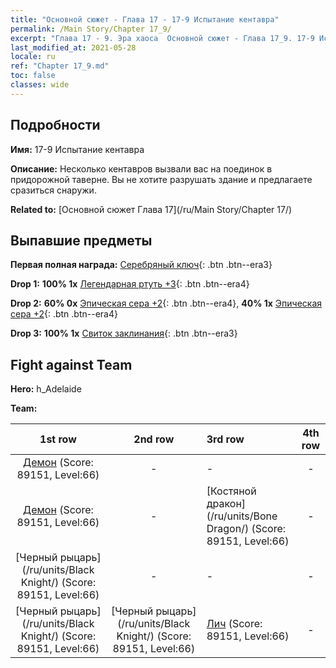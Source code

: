 ```yaml
---
title: "Основной сюжет - Глава 17 - 17-9 Испытание кентавра"
permalink: /Main Story/Chapter 17_9/
excerpt: "Глава 17 - 9. Эра хаоса  Основной сюжет - Глава 17_9. 17-9 Испытание кентавра"
last_modified_at: 2021-05-28
locale: ru
ref: "Chapter 17_9.md"
toc: false
classes: wide
---
```


## Подробности

 **Имя:** 17-9 Испытание кентавра

 **Описание:** Несколько кентавров вызвали вас на поединок в придорожной таверне. Вы не хотите разрушать здание и предлагаете сразиться снаружи.

 **Related to:** [Основной сюжет Глава 17](/ru/Main Story/Chapter 17/)

## Выпавшие предметы

 **Первая полная награда:** [Серебряный ключ](/ItemsRU/con_693/){: .btn .btn--era3}

 **Drop 1:** **100% 1x** [Легендарная ртуть +3](/ItemsRU/mat_56/){: .btn .btn--era4}

 **Drop 2:** **60% 0x** [Эпическая сера +2](/ItemsRU/mat_50/){: .btn .btn--era4}, **40% 1x** [Эпическая сера +2](/ItemsRU/mat_50/){: .btn .btn--era4}

 **Drop 3:** **100% 1x** [Свиток заклинания](/ItemsRU/con_694/){: .btn .btn--era3}


## Fight against Team
 **Hero:** h_Adelaide

 **Team:**


  | 1st row | 2nd row | 3rd row | 4th row |
  |:----:|:----:|:----|:----:|
  | [Демон](/ru/units/Demon/) (Score: 89151, Level:66)  | - | - | - |
  | [Демон](/ru/units/Demon/) (Score: 89151, Level:66)  | - | [Костяной дракон](/ru/units/Bone Dragon/) (Score: 89151, Level:66)  | - |
  | [Черный рыцарь](/ru/units/Black Knight/) (Score: 89151, Level:66)  | - | - | - |
  | [Черный рыцарь](/ru/units/Black Knight/) (Score: 89151, Level:66)  | [Черный рыцарь](/ru/units/Black Knight/) (Score: 89151, Level:66)  | [Лич](/ru/units/Lich/) (Score: 89151, Level:66)  | - |


